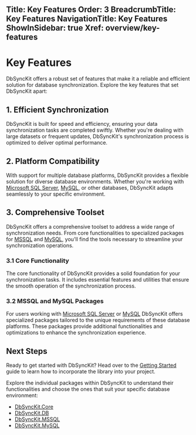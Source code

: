 ﻿﻿Title: Key Features
Order: 3
BreadcrumbTitle: Key Features
NavigationTitle: Key Features
ShowInSidebar: true
Xref: overview/key-features
---

# Key Features

DbSyncKit offers a robust set of features that make it a reliable and efficient solution for database synchronization. Explore the key features that set DbSyncKit apart:

## 1. Efficient Synchronization

DbSyncKit is built for speed and efficiency, ensuring your data synchronization tasks are completed swiftly. Whether you're dealing with large datasets or frequent updates, DbSyncKit's synchronization process is optimized to deliver optimal performance.

## 2. Platform Compatibility

With support for multiple database platforms, DbSyncKit provides a flexible solution for diverse database environments. Whether you're working with [Microsoft SQL Server](xref:packages/dbsynckit.mssql), [MySQL](xref:packages/dbsynckit.mysql), or other databases, DbSyncKit adapts seamlessly to your specific environment.

## 3. Comprehensive Toolset

DbSyncKit offers a comprehensive toolset to address a wide range of synchronization needs. From core functionalities to specialized packages for [MSSQL](xref:packages/dbsynckit.mssql) and [MySQL](xref:packages/dbsynckit.mysql), you'll find the tools necessary to streamline your synchronization operations.

### 3.1 Core Functionality

The core functionality of DbSyncKit provides a solid foundation for your synchronization tasks. It includes essential features and utilities that ensure the smooth operation of the synchronization process.

### 3.2 MSSQL and MySQL Packages

For users working with [Microsoft SQL Server](xref:packages/dbsynckit.mssql) or [MySQL](xref:packages/dbsynckit.mysql) DbSyncKit offers specialized packages tailored to the unique requirements of these database platforms. These packages provide additional functionalities and optimizations to enhance the synchronization experience.

## Next Steps

Ready to get started with DbSyncKit? Head over to the [Getting Started](xref:overview/getting-started) guide to learn how to incorporate the library into your project.

Explore the individual packages within DbSyncKit to understand their functionalities and choose the ones that suit your specific database environment:

- [DbSyncKit.Core](xref:packages/dbsynckit.core)
- [DbSyncKit.DB](xref:packages/dbsynckit.db)
- [DbSyncKit.MSSQL](xref:packages/dbsynckit.mssql)
- [DbSyncKit.MySQL](xref:packages/dbsynckit.mysql)